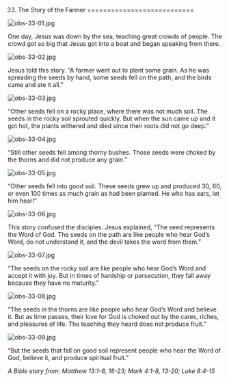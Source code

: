 33. The Story of the Farmer
===========================

![obs-33-01.jpg](/_media/en/obs/obs-33-01.jpg?w=640&h=360&tok=e7a7d3 "obs-33-01.jpg")

One day, Jesus was down by the sea, teaching great crowds of people. The
crowd got so big that Jesus got into a boat and began speaking from
there.

![obs-33-02.jpg](/_media/en/obs/obs-33-02.jpg?w=640&h=360&tok=357f9c "obs-33-02.jpg")

Jesus told this story. “A farmer went out to plant some grain. As he was
spreading the seeds by hand, some seeds fell on the path, and the birds
came and ate it all.”

![obs-33-03.jpg](/_media/en/obs/obs-33-03.jpg?w=640&h=360&tok=93f1fb "obs-33-03.jpg")

“Other seeds fell on a rocky place, where there was not much soil. The
seeds in the rocky soil sprouted quickly. But when the sun came up and
it got hot, the plants withered and died since their roots did not go
deep.”

![obs-33-04.jpg](/_media/en/obs/obs-33-04.jpg?w=640&h=360&tok=72fdc3 "obs-33-04.jpg")

“Still other seeds fell among thorny bushes. Those seeds were choked by
the thorns and did not produce any grain.”

![obs-33-05.jpg](/_media/en/obs/obs-33-05.jpg?w=640&h=360&tok=582f1c "obs-33-05.jpg")

“Other seeds fell into good soil. These seeds grew up and produced 30,
60, or even 100 times as much grain as had been planted. He who has
ears, let him hear!”

![obs-33-06.jpg](/_media/en/obs/obs-33-06.jpg?w=640&h=360&tok=7c5f88 "obs-33-06.jpg")

This story confused the disciples. Jesus explained, “The seed represents
the Word of God. The seeds on the path are like people who hear God’s
Word, do not understand it, and the devil takes the word from them.”

![obs-33-07.jpg](/_media/en/obs/obs-33-07.jpg?w=640&h=360&tok=b42a7b "obs-33-07.jpg")

“The seeds on the rocky soil are like people who hear God’s Word and
accept it with joy. But in times of hardship or persecution, they fall
away because they have no maturity.”

![obs-33-08.jpg](/_media/en/obs/obs-33-08.jpg?w=640&h=360&tok=7a5b16 "obs-33-08.jpg")

“The seeds in the thorns are like people who hear God’s Word and believe
it. But as time passes, their love for God is choked out by the cares,
riches, and pleasures of life. The teaching they heard does not produce
fruit.”

![obs-33-09.jpg](/_media/en/obs/obs-33-09.jpg?w=640&h=360&tok=1c5a0f "obs-33-09.jpg")

“But the seeds that fall on good soil represent people who hear the Word
of God, believe it, and produce spiritual fruit.”

*A Bible story from: Matthew 13:1-8, 18-23; Mark 4:1-8, 13-20; Luke
8:4-15*
